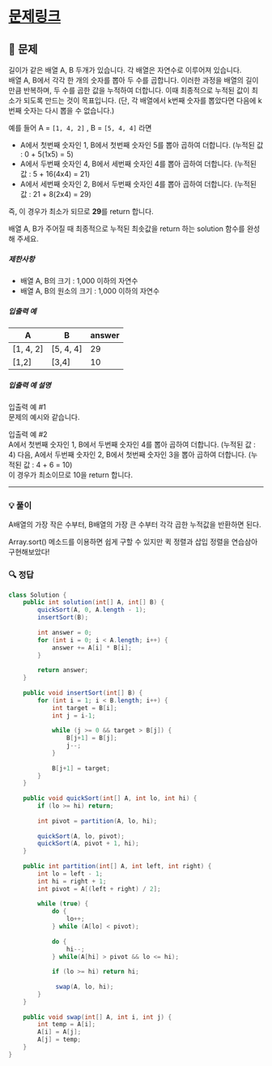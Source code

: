 # [문제링크](https://school.programmers.co.kr/learn/courses/30/lessons/12941)

## 📝 문제

길이가 같은 배열 A, B 두개가 있습니다. 각 배열은 자연수로 이루어져 있습니다.  
배열 A, B에서 각각 한 개의 숫자를 뽑아 두 수를 곱합니다. 이러한 과정을 배열의 길이만큼 반복하며, 두 수를 곱한 값을 누적하여 더합니다. 이때 최종적으로 누적된 값이 최소가 되도록 만드는 것이 목표입니다. (단, 각 배열에서 k번째 숫자를 뽑았다면 다음에 k번째 숫자는 다시 뽑을 수 없습니다.)

예를 들어 A = `[1, 4, 2]` , B = `[5, 4, 4]` 라면

- A에서 첫번째 숫자인 1, B에서 첫번째 숫자인 5를 뽑아 곱하여 더합니다. (누적된 값 : 0 + 5(1x5) = 5)
- A에서 두번째 숫자인 4, B에서 세번째 숫자인 4를 뽑아 곱하여 더합니다. (누적된 값 : 5 + 16(4x4) = 21)
- A에서 세번째 숫자인 2, B에서 두번째 숫자인 4를 뽑아 곱하여 더합니다. (누적된 값 : 21 + 8(2x4) = 29)

즉, 이 경우가 최소가 되므로 **29**를 return 합니다.

배열 A, B가 주어질 때 최종적으로 누적된 최솟값을 return 하는 solution 함수를 완성해 주세요.

##### 제한사항

- 배열 A, B의 크기 : 1,000 이하의 자연수
- 배열 A, B의 원소의 크기 : 1,000 이하의 자연수

##### 입출력 예

|A|B|answer|
|---|---|---|
|[1, 4, 2]|[5, 4, 4]|29|
|[1,2]|[3,4]|10|

##### 입출력 예 설명

입출력 예 #1  
문제의 예시와 같습니다.

입출력 예 #2  
A에서 첫번째 숫자인 1, B에서 두번째 숫자인 4를 뽑아 곱하여 더합니다. (누적된 값 : 4) 다음, A에서 두번째 숫자인 2, B에서 첫번째 숫자인 3을 뽑아 곱하여 더합니다. (누적된 값 : 4 + 6 = 10)  
이 경우가 최소이므로 10을 return 합니다.

---

### 💡 풀이

A배열의 가장 작은 수부터, B배열의 가장 큰 수부터 각각 곱한 누적값을 반환하면 된다.

Array.sort() 메소드를 이용하면 쉽게 구할 수 있지만 퀵 정렬과 삽입 정렬을 연습삼아 구현해보았다!


### 🔍 정답

```java
class Solution {
    public int solution(int[] A, int[] B) {
        quickSort(A, 0, A.length - 1);
        insertSort(B);
        
        int answer = 0;
        for (int i = 0; i < A.length; i++) {
            answer += A[i] * B[i];
        }
        
        return answer;
    }
    
    public void insertSort(int[] B) {
        for (int i = 1; i < B.length; i++) {
            int target = B[i];
            int j = i-1;
            
            while (j >= 0 && target > B[j]) {
                B[j+1] = B[j];
                j--;
            }
            
            B[j+1] = target;
        }
    }
    
    public void quickSort(int[] A, int lo, int hi) {
        if (lo >= hi) return;
        
        int pivot = partition(A, lo, hi);
        
        quickSort(A, lo, pivot);
        quickSort(A, pivot + 1, hi);
    }
    
    public int partition(int[] A, int left, int right) {
        int lo = left - 1;
        int hi = right + 1;
        int pivot = A[(left + right) / 2];
        
        while (true) {
            do {
                lo++;
            } while (A[lo] < pivot);
                
            do {
                hi--;
            } while(A[hi] > pivot && lo <= hi);
            
            if (lo >= hi) return hi;
            
             swap(A, lo, hi);
        }      
    }
    
    public void swap(int[] A, int i, int j) {
        int temp = A[i];
        A[i] = A[j];
        A[j] = temp;
    }
}
```